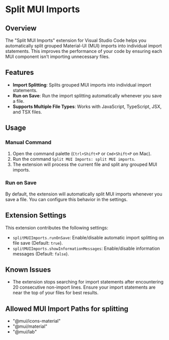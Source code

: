 # Split MUI Imports

## Overview

The "Split MUI Imports" extension for Visual Studio Code helps you automatically split grouped Material-UI (MUI) imports into individual import statements. This improves the performance of your code by ensuring each MUI component isn't importing unnecessary files.

## Features

-   **Import Splitting**: Splits grouped MUI imports into individual import statements.
-   **Run on Save**: Run the import splitting automatically whenever you save a file.
-   **Supports Multiple File Types**: Works with JavaScript, TypeScript, JSX, and TSX files.

## Usage

### Manual Command

1. Open the command palette (`Ctrl+Shift+P` or `Cmd+Shift+P` on Mac).
2. Run the command `Split MUI Imports: split MUI imports`.
3. The extension will process the current file and split any grouped MUI imports.

### Run on Save

By default, the extension will automatically split MUI imports whenever you save a file. You can configure this behavior in the settings.

## Extension Settings

This extension contributes the following settings:

-   `splitMUIImports.runOnSave`: Enable/disable automatic import splitting on file save (Default: `true`).
-   `splitMUIImports.showInformationMessages`: Enable/disable information messages (Default: `false`).

## Known Issues

-   The extension stops searching for import statements after encountering 20 consecutive non-import lines. Ensure your import statements are near the top of your files for best results.

## Allowed MUI Import Paths for splitting
- "@mui/icons-material"
- "@mui/material"
- "@mui/lab"